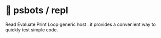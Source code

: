 # 🤖 psbots / repl

Read Evaluate Print Loop generic host :
it provides a convenient way to quickly test simple code.
